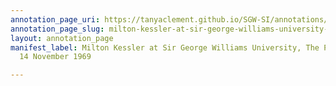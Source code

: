 ```yaml
---
annotation_page_uri: https://tanyaclement.github.io/SGW-SI/annotations/milton-kessler-at-sir-george-williams-university-the-poetry-series-14-november-1969-canvas-1-audience.json
annotation_page_slug: milton-kessler-at-sir-george-williams-university-the-poetry-series-14-november-1969-canvas-1-audience
layout: annotation_page
manifest_label: Milton Kessler at Sir George Williams University, The Poetry Series,
  14 November 1969

---
```

